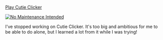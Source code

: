 [Play Cutie Clicker](https://cc.aideen.pw/)

[![No Maintenance Intended](http://unmaintained.tech/badge.svg)](http://unmaintained.tech/)

I've stopped working on Cutie Clicker. It's too big and ambitious for me to be able to do alone, but I learned a lot from it while I was trying!
